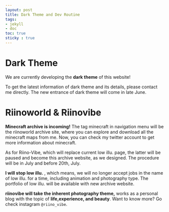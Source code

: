 ```yaml
---
layout: post
title: Dark Theme and Dev Routine
tags: 
- jekyll 
- doc
toc: true
sticky : true
---
```


# Dark Theme 

We are currently developing the **dark theme** of this website!

To get the latest information of dark theme and its details, please contact me directly. The new entrance of dark theme will come in late June.


# Riinoworld & Riinovibe 

**Minecraft archive is incoming!** The tag minecraft in navigation menu will be the riinoworld archive site, where you can explore and download all the minecraft maps from me.
Now, you can check my twitter account to get more information about minecraft.

As for Riino-Vibe, which will replace current low illu. page, the latter will be paused and become this archive website, as we designed. The procedure will be in July and before 20th, July.

**I will stop low illu.** , which means, we will no longer accept jobs in the name of low illu. for a time, including animation and photography type. The portfolio of low illu. will be available with new archive website.

**riinovibe will take the inherent photography theme,** works as a personal blog with the topic of **life,experience, and beauty**. Want to know more? Go check instagram `@riino_vibe`.


